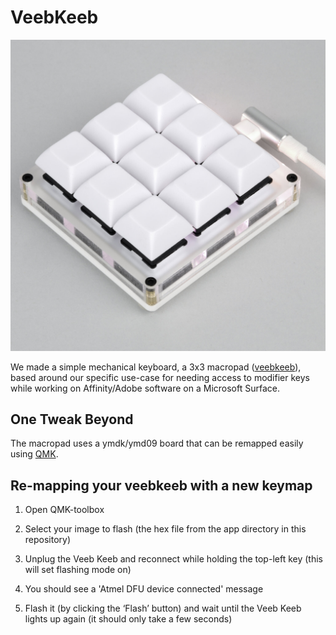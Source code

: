 # VeebKeeb

![Action Shot](/images/keeb.jpg)


We made a simple mechanical keyboard, a 3x3 macropad ([veebkeeb](https://www.veeb.ch/store/p/customizable-3x3-mechanical-keyboard)), based around our specific use-case for needing access to modifier keys while working on Affinity/Adobe software on a Microsoft Surface.

## One Tweak Beyond

The macropad uses a ymdk/ymd09 board that can be remapped easily using [QMK](https://github.com/qmk/qmk_toolbox). 

## Re-mapping your veebkeeb with a new keymap

1. Open QMK-toolbox

1. Select your image to flash (the hex file from the app directory in this repository)

1. Unplug the Veeb Keeb and reconnect while holding the top-left key (this will set flashing mode on)

1. You should see a 'Atmel DFU device connected' message

1. Flash it (by clicking the ‘Flash’ button) and wait until the Veeb Keeb lights up again (it should only take a few seconds)
